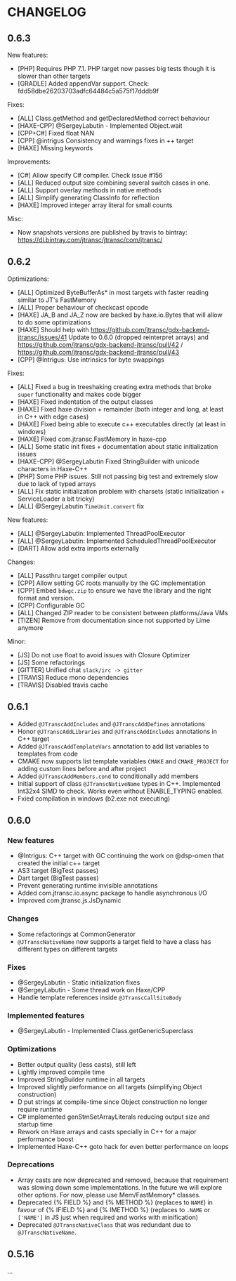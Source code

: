 # CHANGELOG

## 0.6.3

New features:
- [PHP] Requires PHP 7.1. PHP target now passes big tests though it is slower than other targets
- [GRADLE] Added appendVar support. Check: fdd58dbe26203703adfc64484c5a575f17dddb9f

Fixes:
- [ALL] Class.getMethod and getDeclaredMethod correct behaviour
- [HAXE-CPP] @SergeyLabutin - Implemented Object.wait
- [CPP+C#] Fixed float NAN
- [CPP] @intrigus Consistency and warnings fixes in ++ target
- [HAXE] Missing keywords

Improvements:
- [C#] Allow specify C# compiler. Check issue #156
- [ALL] Reduced output size combining several switch cases in one.
- [ALL] Support overlay methods in native methods
- [ALL] Simplify generating ClassInfo for reflection
- [HAXE] Improved integer array literal for small counts

Misc:
- Now snapshots versions are published by travis to bintray: https://dl.bintray.com/jtransc/jtransc/com/jtransc/


## 0.6.2

Optimizations:
- [ALL] Optimized ByteBufferAs* in most targets with faster reading similar to JT's FastMemory
- [ALL] Proper behaviour of checkcast opcode
- [HAXE] JA_B and JA_Z now are backed by haxe.io.Bytes that will allow to do some optimizations
- [HAXE] Should help with https://github.com/jtransc/gdx-backend-jtransc/issues/41 Update to 0.6.0 (dropped reinterpret arrays) and  https://github.com/jtransc/gdx-backend-jtransc/pull/42 / https://github.com/jtransc/gdx-backend-jtransc/pull/43
- [CPP] @Intrigus: Use intrinsics for byte swappings

Fixes:
- [ALL] Fixed a bug in treeshaking creating extra methods that broke `super` functionality and makes code bigger
- [HAXE] Fixed indentation of the output classes
- [HAXE] Fixed haxe division + remainder (both integer and long, at least in C++ with edge cases)
- [HAXE] Fixed being able to execute c++ executables directly (at least in windows)
- [HAXE] Fixed com.jtransc.FastMemory in haxe-cpp
- [ALL] Some static init fixes + documentation about static initialization issues
- [HAXE-CPP] @SergeyLabutin Fixed StringBuilder with unicode characters in Haxe-C++
- [PHP] Some PHP issues. Still not passing big test and extremely slow due to lack of typed arrays
- [ALL] Fix static initialization problem with charsets (static initialization + ServiceLoader a bit tricky)
- [ALL] @SergeyLabutin `TimeUnit.convert` fix

New features:
- [ALL] @SergeyLabutin: Implemented ThreadPoolExecutor
- [ALL] @SergeyLabutin: Implemented ScheduledThreadPoolExecutor
- [DART] Allow add extra imports externally

Changes:
- [ALL] Passthru target compiler output
- [CPP] Allow setting GC roots manually by the GC implementation
- [CPP] Embed `bdwgc.zip` to ensure we have the library and the right format and version.
- [CPP] Configurable GC
- [ALL] Changed ZIP reader to be consistent between platforms/Java VMs
- [TIZEN] Remove from documentation since not supported by Lime anymore

Minor:
- [JS] Do not use float to avoid issues with Closure Optimizer
- [JS] Some refactorings
- [GITTER] Unified chat `slack/irc -> gitter`
- [TRAVIS] Reduce mono dependencies
- [TRAVIS] Disabled travis cache


## 0.6.1

- Added `@JTranscAddIncludes` and `@JTranscAddDefines` annotations
- Honor `@JTranscAddLibraries` and `@JTranscAddIncludes` annotations in C++ target
- Added `@JTranscAddTemplateVars` annotation to add list variables to templates from code
- CMAKE now supports list template variables `CMAKE` and `CMAKE_PROJECT` for adding custom lines before and after project
- Added `@JTranscAddMembers.cond` to conditionally add members
- Initial support of class `@JTranscNativeName` types in C++. Implemented Int32x4 SIMD to check. Works even without ENABLE_TYPING enabled.
- Fxied compilation in windows (b2.exe not executing)

## 0.6.0

### New features
- @Intrigus: C++ target with GC continuing the work on @dsp-omen that created the initial c++ target
- AS3 target (BigTest passes)
- Dart target (BigTest passes)
- Prevent generating runtime invisible annotations
- Added com.jtransc.io.async package to handle asynchronous I/O
- Improved com.jtransc.js.JsDynamic

### Changes
- Some refactorings at CommonGenerator
- `@JTranscNativeName` now supports a target field to have a class has different types on different targets

### Fixes
- @SergeyLabutin - Static initialization fixes
- @SergeyLabutin - Some thread work on Haxe/CPP
- Handle template references inside `@JTranscCallSiteBody`

### Implemented features
- @SergeyLabutin - Implemented Class.getGenericSuperclass

### Optimizations
- Better output quality (less casts), still left
- Lightly improved compile time
- Improved StringBuilder runtime in all targets
- Improved slightly performance on all targets (simplifying Object construction)
- D put strings at compile-time since Object construction no longer require runtime
- C# implemented genStmSetArrayLiterals reducing output size and startup time
- Rework on Haxe arrays and casts specially in C++ for a major performance boost
- Implemented Haxe-C++ goto hack for even better performance on loops

### Deprecations
- Array casts are now deprecated and removed, because that requirement was slowing down some implementations. In the future we will explore other options. For now, please use Mem/FastMemory* classes.
- Deprecated {% FIELD %} and {% METHOD %} (replaces to `NAME`) in favour of {% IFIELD %} and {% IMETHOD %} (replaces to `.NAME` or `['NAME']` in JS just when required and works with minification)
- Deprecated `@JTranscNativeClass` that was redundant due to `@JTranscNativeName`.

## 0.5.16

...